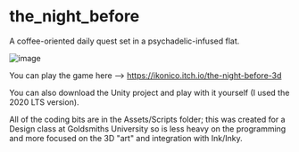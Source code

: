 # the_night_before

A coffee-oriented daily quest set in a psychadelic-infused flat.
 
![image](https://user-images.githubusercontent.com/32269449/227571107-141efd18-27a5-4287-9f90-e35dda1b4622.png)

You can play the game here --> https://ikonico.itch.io/the-night-before-3d

You can also download the Unity project and play with it yourself (I used the 2020 LTS version).

All of the coding bits are in the Assets/Scripts folder; this was created for a Design class at Goldsmiths University so is less heavy on the programming and more focused on the 3D "art" and integration with Ink/Inky.
